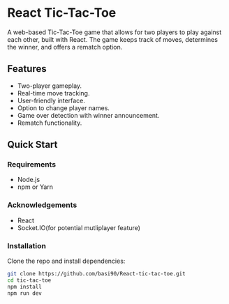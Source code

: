 # React Tic-Tac-Toe

A web-based Tic-Tac-Toe game that allows for two players to play against each other, built with React. The game keeps track of moves, determines the winner, and offers a rematch option.

## Features

- Two-player gameplay.
- Real-time move tracking.
- User-friendly interface.
- Option to change player names.
- Game over detection with winner announcement.
- Rematch functionality.

## Quick Start

### Requirements

- Node.js
- npm or Yarn

### Acknowledgements

- React
- Socket.IO(for potential mutliplayer feature)

### Installation

Clone the repo and install dependencies:

```bash
git clone https://github.com/basi90/React-tic-tac-toe.git
cd tic-tac-toe
npm install
npm run dev
